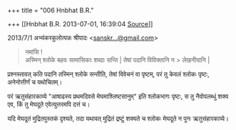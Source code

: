 +++
title = "006 Hnbhat B.R."

+++
[[Hnbhat B.R.	2013-07-01, 16:39:04 [Source](https://groups.google.com/g/samskrita/c/SU9diKfUDHI)]]



  

  
  

2013/7/1 अभ्यंकरकुलोत्पन्नः श्रीपादः \<[sanskr...@gmail.com]()\>

  

> नमांसि !  
> अस्मिन् श्लोके बहवः सामासिकाः शब्दाः सन्ति \| तेषां पदानि विविक्तानि न > लेखनीयानि \|

  

प्रश्नस्तावत् कति पदानि तस्मिन् श्लोके सन्तीति, तेषां विवेचनं वा पृष्टम्, परं तु केवलं श्लोकः पृष्टः, अनेनोत्तीर्णं च यथोचितम्।

  

परं ऋतुसंहारकाव्ये "आषाढस्य प्रथमदिवसे मेघमाश्लिष्टसानुम्" इति श्लोकभागः पृष्टः, स तु नैवोपलब्धुं शक्य एव, किं तु मेघदूते एवेत्युत्तरमपि दत्तं च।

  

यदि मेघदूतं मुद्रितपुस्तकं दृश्यते, तदा यथावत् मुद्रितं द्रष्टुं शक्यते च श्लोकः मेघदूते न पुनः ऋतुसंहारकाव्ये।

  

  

  

  

